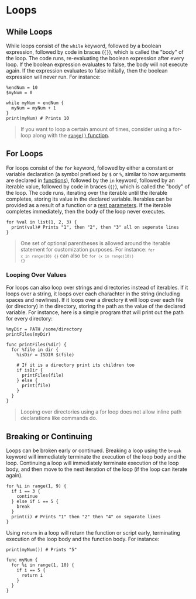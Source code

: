 # Loops

## While Loops

While loops consist of the `while` keyword, followed by a boolean expression, followed by code in braces (`{}`), which is called the "body" of the loop. The code runs, re-evaluating the boolean expression after every loop. If the boolean expression evaluates to false, the body will not execute again. If the expression evaluates to false initially, then the boolean expression will never run. For instance:

```ska
%endNum = 10
$myNum = 0

while myNum < endNum {
  myNum = myNum + 1
}
print(myNum) # Prints 10
```

> If you want to loop a certain amount of times, consider using a for-loop along with the [`range()` function](/functions#rangeltstopgt-rangeltstartgt-ltstopgt-step-1-gt-iterable).

## For Loops

For loops consist of the `for` keyword, followed by either a constant or variable declaration (a symbol prefixed by `$` or `%`, similar to how arguments are declared in [functions](`/functions`)), followed by the `in` keyword, followed by an iterable value, followed by code in braces (`{}`), which is called the "body" of the loop. The code runs, iterating over the iterable until the iterable completes, storing its value in the declared variable. Iterables can be provided as a result of a function or a [rest parameters](/functions#Rest-Parameters). If the iterable completes immediately, then the body of the loop never executes.

```ska
for %val in list(1, 2, 3) {
  print(val)# Prints "1", then "2", then "3" all on seperate lines
}
```

> One set of optional parentheses is allowed around the iterable statement for customization purposes. For instance: <code><!--We need two code blocks here so that we get the background--><code class="language-ska">for x in range(10) {}</code></code> can also be <code><code class="language-ska">for (x in range(10)) {}</code></code>

### Looping Over Values

For loops can also loop over strings and directories instead of iterables. If it loops over a string, it loops over each charachter in the string (including spaces and newlines). If it loops over a directory it will loop over each file (or directory) in the directory, storing the path as the value of the declared variable. For instance, here is a simple program that will print out the path for every directory:

```ska
%myDir = PATH /some/directory
printFiles(myDir)

func printFiles(%dir) {
  for %file in dir {
    %isDir = ISDIR $(file)
    
    # If it is a directory print its children too
    if isDir {
      printFiles(file)
    } else {
      print(file)
    }
  }
}
```

> Looping over directories using a for loop does not allow inline path declarations like commands do.

## Breaking or Continuing

Loops can be broken early or continued. Breaking a loop using the `break` keyword will immediately terminate the execution of the loop body and the loop. Continuing a loop will immediately terminate execution of the loop body, and then move to the next iteration of the loop (if the loop can iterate again). 

```ska
for %i in range(1, 9) {
  if i == 3 {
    continue
  } else if i == 5 {
    break
  }
  print(i) # Prints "1" then "2" then "4" on separate lines
}
```

Using `return` in a loop will return the function or script early, terminating execution of the loop body and the function body. For instance:

```ska
print(myNum()) # Prints "5"

func myNum {
  for %i in range(1, 10) {
    if i == 5 {
      return i
    }
  }
}
```